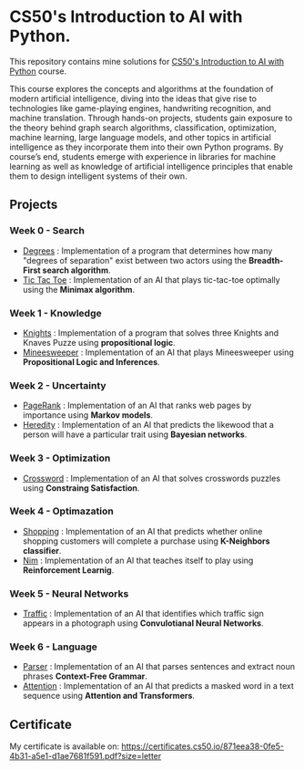 # CS50's Introduction to AI with Python.

This repository contains mine solutions for [CS50's Introduction to AI with Python](https://cs50.harvard.edu/ai/2024/) course.

This course explores the concepts and algorithms at the foundation of modern artificial intelligence, diving into the ideas that give rise to technologies like game-playing engines, handwriting recognition, and machine translation. Through hands-on projects, students gain exposure to the theory behind graph search algorithms, classification, optimization, machine learning, large language models, and other topics in artificial intelligence as they incorporate them into their own Python programs. By course’s end, students emerge with experience in libraries for machine learning as well as knowledge of artificial intelligence principles that enable them to design intelligent systems of their own.

## Projects

### Week 0 - Search

- [Degrees](https://github.com/helington/Artificial-Inteligence-projects-with-Python/tree/main/project%200/degrees) : Implementation of a program that determines how many "degrees of separation" exist between two actors using the **Breadth-First search algorithm**.
- [Tic Tac Toe](https://github.com/helington/Artificial-Inteligence-projects-with-Python/tree/main/project%200/tictactoe) : Implementation of an AI that plays tic-tac-toe optimally using the **Minimax algorithm**.

### Week 1 - Knowledge

- [Knights](https://github.com/helington/Artificial-Inteligence-projects-with-Python/tree/main/project%201/knights) : Implementation of a program that solves three Knights and Knaves Puzze using **propositional logic**.
- [Mineesweeper](https://github.com/helington/Artificial-Inteligence-projects-with-Python/tree/main/project%201/minesweeper) : Implementation of an AI that plays Mineesweeper using **Propositional Logic and Inferences**.

### Week 2 - Uncertainty

- [PageRank](https://github.com/helington/Artificial-Inteligence-projects-with-Python/tree/main/project%202/pagerank) : Implementation of an AI that ranks web pages by importance using **Markov models**.
- [Heredity](https://github.com/helington/Artificial-Inteligence-projects-with-Python/tree/main/project%202/heredity) : Implementation of an AI that predicts the likewood that a person will have a particular trait using **Bayesian networks**.

### Week 3 - Optimization

- [Crossword](https://github.com/helington/Artificial-Inteligence-projects-with-Python/tree/main/project%203/crossword) : Implementation of an AI that solves crosswords puzzles using **Constraing Satisfaction**.

### Week 4 - Optimazation

- [Shopping](https://github.com/helington/Artificial-Inteligence-projects-with-Python/tree/main/project%204/shopping) : Implementation of an AI that predicts whether online shopping customers will complete a purchase using **K-Neighbors classifier**.
- [Nim](https://github.com/helington/Artificial-Inteligence-projects-with-Python/tree/main/project%204/nim) : Implementation of an AI that teaches itself to play using **Reinforcement Learnig**.

### Week 5 - Neural Networks

- [Traffic](https://github.com/helington/Artificial-Inteligence-projects-with-Python/tree/main/project%205/traffic) : Implementation of an AI that identifies which traffic sign appears in a photograph using **Convulotianal Neural Networks**.

### Week 6 - Language

- [Parser](https://github.com/helington/Artificial-Inteligence-projects-with-Python/tree/main/project%206/parser) : Implementation of an AI that parses sentences and extract noun phrases **Context-Free Grammar**.
- [Attention](https://github.com/helington/Artificial-Inteligence-projects-with-Python/tree/main/project%206/attention) : Implementation of an AI that predicts a masked word in a text sequence using **Attention and Transformers**.

## Certificate

My certificate is available on: https://certificates.cs50.io/871eea38-0fe5-4b31-a5e1-d1ae7681f591.pdf?size=letter
